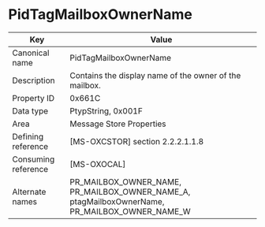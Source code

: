 # PidTagMailboxOwnerName

| Key | Value |
|---|---|
| Canonical name | PidTagMailboxOwnerName |
| Description | Contains the display name of the owner of the mailbox. |
| Property ID | 0x661C |
| Data type | PtypString, 0x001F |
| Area | Message Store Properties |
| Defining reference | [MS-OXCSTOR] section 2.2.2.1.1.8 |
| Consuming reference | [MS-OXOCAL] |
| Alternate names | PR_MAILBOX_OWNER_NAME, PR_MAILBOX_OWNER_NAME_A, ptagMailboxOwnerName, PR_MAILBOX_OWNER_NAME_W |
